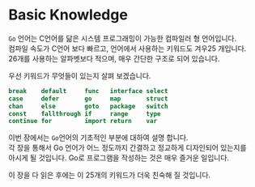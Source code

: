 # Basic Knowledge

`Go` 언어는 C언어를 닮은 시스템 프로그래밍이 가능한 컴파일러 형 언어입니다.   
컴파일 속도가 C언어 보다 빠르고, 언어에서 사용하는  키워드도 겨우25 개입니다.    
26개를 사용하는 알파벳보다 적으며, 매우 간단한 구조로 되어 있습니다.     

우선 키워드가 무엇들이 있는지 살펴 보겠습니다.  

``` Go
break    default     func   interface select
case     defer       go     map       struct
chan     else        goto   package   switch
const    fallthrough if     range     type
continue for         import return    var
```

이번 장에서는 `Go`언어의 기초적인 부분에 대하여 설명 합니다.    
각 장을 통해서 Go 언어가 어느 정도까지 간결하고 정교하게 디자인되어 있는지를  
아시게 될 것입니다. Go로 프로그램을 작성하는 것은 매우 즐거운 일입니다.  

이 장을 다 읽은 후에는 이 25개의 키워드가 더욱 친숙해 질 것입니다.   



